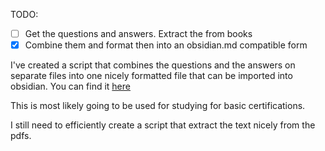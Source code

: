 
TODO:
- [ ] Get the questions and answers. Extract the from books
- [x] Combine them and format then into an obsidian.md compatible form

I've created a script that combines the questions and the answers on separate files into one nicely formatted file that can be imported into obsidian. You can find it [here](https://github.com/Arthur-K-99/obsidian-mcq-formatter)

This is most likely going to be used for studying for basic certifications.

I still need to efficiently create a script that extract the text nicely from the pdfs.